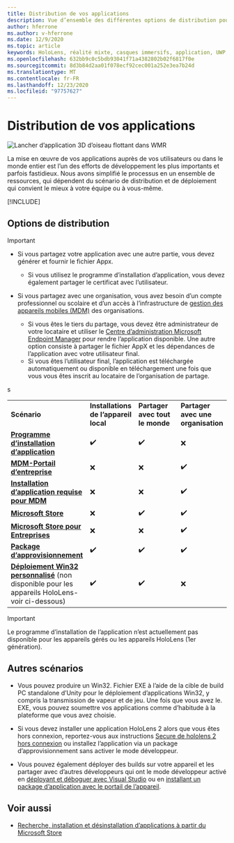 ```yaml
---
title: Distribution de vos applications
description: Vue d’ensemble des différentes options de distribution pour les différentes plateformes prises en charge et les magasins de publication.
author: hferrone
ms.author: v-hferrone
ms.date: 12/9/2020
ms.topic: article
keywords: HoloLens, réalité mixte, casques immersifs, application, UWP, envoi, envoi, filtres, métadonnées, configuration système requise, Mots clés, wack, certification, package, AppX, merchandising
ms.openlocfilehash: 632bb9c0c5bdb93041f71a4382802b02f6817f0e
ms.sourcegitcommit: 8d3b84d2aa01f078ecf92cec001a252e3ea7b24d
ms.translationtype: MT
ms.contentlocale: fr-FR
ms.lasthandoff: 12/23/2020
ms.locfileid: "97757627"
---
```

# <a name="distributing-your-apps"></a>Distribution de vos applications

![Lancher d’application 3D d’oiseau flottant dans WMR](images/distribute-hero-image.png)

La mise en œuvre de vos applications auprès de vos utilisateurs ou dans le monde entier est l’un des efforts de développement les plus importants et parfois fastidieux. Nous avons simplifié le processus en un ensemble de ressources, qui dépendent du scénario de distribution et de déploiement qui convient le mieux à votre équipe ou à vous-même.

[!INCLUDE[](includes/before-submission.md)]

## <a name="distribution-options"></a>Options de distribution

> [!IMPORTANT]
> * Si vous partagez votre application avec une autre partie, vous devez générer et fournir le fichier Appx. 
>     * Si vous utilisez le programme d’installation d’application, vous devez également partager le certificat avec l’utilisateur.
> 
> * Si vous partagez avec une organisation, vous avez besoin d’un compte professionnel ou scolaire et d’un accès à l’infrastructure de [gestion des appareils mobiles (MDM)](https://docs.microsoft.com/hololens/hololens-enroll-mdm) des organisations.  
>    * Si vous êtes le tiers du partage, vous devez être administrateur de votre locataire et utiliser le [Centre d’administration Microsoft Endpoint Manager](https://docs.microsoft.com/mem/intune/apps/apps-deploy) pour rendre l’application disponible. Une autre option consiste à partager le fichier AppX et les dépendances de l’application avec votre utilisateur final.
>    * Si vous êtes l’utilisateur final, l’application est téléchargée automatiquement ou disponible en téléchargement une fois que vous vous êtes inscrit au locataire de l’organisation de partage. 

<table>
<colgroup>
    <col width="33%" />
    <col width="22%" />
    <col width="22%" />
    <col width="22%" />
</colgroup>
<tr>
    <td><strong>Scénario</strong></td>
    <td><strong>Installations de l’appareil local</strong></td>
    <td><strong>Partager avec tout le monde</strong></td>
    <td><strong>Partager avec une organisation</strong></td>
</tr>
<tr>
    <td><a href="https://docs.microsoft.com/hololens/app-deploy-app-installer"><strong>Programme d’installation d’application</strong></td>
    <td>✔️</td>
    <td>✔️</td>
    <td>❌</td>
</tr>
<tr>
    <td><a href="https://docs.microsoft.com/hololens/app-deploy-app-installer"><strong>MDM-Portail d’entreprise</strong></a></td>
    <td>❌</td>
    <td>❌</td>
    <td>✔️</td>
</tr>
<tr>
    <td><a href="https://docs.microsoft.com/hololens/app-deploy-intune"><strong>Installation d’application requise pour MDM</strong></a></td>
    <td>❌</td>
    <td>❌</td>
    <td>✔️</td>
</tr>
<tr>
    <td><a href="submitting-an-app-to-the-microsoft-store.md"><strong>Microsoft Store</strong></a></td>
    <td>❌</td>
    <td>✔️</td>
    <td>✔️</td>s
</tr>
<tr>
    <td><a href="https://docs.microsoft.com/hololens/app-deploy-store-business"><strong>Microsoft Store pour Entreprises</strong></a></td>
    <td>❌</td>
    <td>❌</td>
    <td>✔️</td>
</tr>
<tr>
    <td><a href="https://docs.microsoft.com/hololens/app-deploy-provisioning-package"><strong>Package d’approvisionnement</strong></a></td>
    <td>✔️</td>
    <td>✔️</td>
    <td>✔️</td>
</tr>
<tr>
    <td><a href="#other-scenarios"><strong>Déploiement Win32 personnalisé</strong></a> (non disponible pour les appareils HoloLens-voir ci-dessous)</td>
    <td>✔️</td>
    <td>✔️</td>
    <td>❌</td>
</tr>
</table>

> [!IMPORTANT]
> Le programme d’installation de l’application n’est actuellement pas disponible pour les appareils gérés ou les appareils HoloLens (1er génération).

## <a name="other-scenarios"></a>Autres scénarios

* Vous pouvez produire un Win32. Fichier EXE à l’aide de la cible de build PC standalone d’Unity pour le déploiement d’applications Win32, y compris la transmission de vapeur et de jeu. Une fois que vous avez le. EXE, vous pouvez soumettre vos applications comme d’habitude à la plateforme que vous avez choisie. 

* Si vous devez installer une application HoloLens 2 alors que vous êtes hors connexion, reportez-vous aux instructions [Secure de hololens 2 hors connexion](https://docs.microsoft.com/hololens/hololens-common-scenarios-offline-secure) ou installez l’application via un package d’approvisionnement sans activer le mode développeur.

* Vous pouvez également déployer des builds sur votre appareil et les partager avec d’autres développeurs qui ont le mode développeur activé en [déployant et déboguer avec Visual Studio](../develop/platform-capabilities-and-apis/using-visual-studio.md) ou en [installant un package d’application avec le portail de l’appareil](https://docs.microsoft.com/hololens/holographic-custom-apps#installing-an-application-package-with-the-device-portal).

## <a name="see-also"></a>Voir aussi
* [Recherche, installation et désinstallation d’applications à partir du Microsoft Store](https://docs.microsoft.com/hololens/holographic-store-apps)

